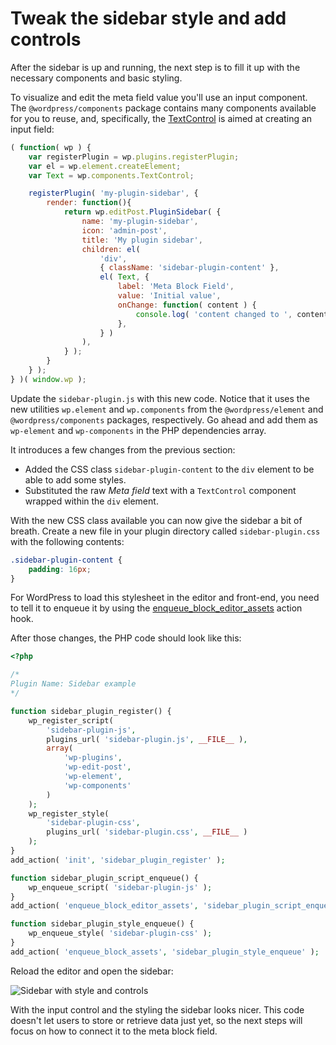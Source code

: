 # Tweak the sidebar style and add controls

After the sidebar is up and running, the next step is to fill it up with the necessary components and basic styling.

To visualize and edit the meta field value you'll use an input component. The `@wordpress/components` package contains many components available for you to reuse, and, specifically, the [TextControl](https://wordpress.org/gutenberg/handbook/designers-developers/developers/components/text-control/) is aimed at creating an input field:

```js
( function( wp ) {
	var registerPlugin = wp.plugins.registerPlugin;
	var el = wp.element.createElement;
	var Text = wp.components.TextControl;

	registerPlugin( 'my-plugin-sidebar', {
		render: function(){
			return wp.editPost.PluginSidebar( {
				name: 'my-plugin-sidebar',
				icon: 'admin-post',
				title: 'My plugin sidebar',
				children: el(
					'div',
					{ className: 'sidebar-plugin-content' },
					el( Text, {
						label: 'Meta Block Field',
						value: 'Initial value',
						onChange: function( content ) {
							console.log( 'content changed to ', content );
						},
					} )
				),
			} );
		}
	} );
} )( window.wp );
```

Update the `sidebar-plugin.js` with this new code. Notice that it uses the new utilities `wp.element` and `wp.components` from the `@wordpress/element` and `@wordpress/components` packages, respectively. Go ahead and add them as `wp-element` and `wp-components` in the PHP dependencies array.

It introduces a few changes from the previous section:

* Added the CSS class `sidebar-plugin-content` to the `div` element to be able to add some styles.
* Substituted the raw _Meta field_ text with a `TextControl` component wrapped within the `div` element.

With the new CSS class available you can now give the sidebar a bit of breath. Create a new file in your plugin directory called `sidebar-plugin.css` with the following contents:

```css
.sidebar-plugin-content {
	padding: 16px;
}
```

For WordPress to load this stylesheet in the editor and front-end, you need to tell it to enqueue it by using the [enqueue_block_editor_assets](https://developer.wordpress.org/reference/hooks/enqueue_block_editor_assets/) action hook.

After those changes, the PHP code should look like this:

```php
<?php

/*
Plugin Name: Sidebar example
*/

function sidebar_plugin_register() {
	wp_register_script(
		'sidebar-plugin-js',
		plugins_url( 'sidebar-plugin.js', __FILE__ ),
		array(
			'wp-plugins',
			'wp-edit-post',
			'wp-element',
			'wp-components'
		)
	);
	wp_register_style(
		'sidebar-plugin-css',
		plugins_url( 'sidebar-plugin.css', __FILE__ )
	);
}
add_action( 'init', 'sidebar_plugin_register' );

function sidebar_plugin_script_enqueue() {
	wp_enqueue_script( 'sidebar-plugin-js' );
}
add_action( 'enqueue_block_editor_assets', 'sidebar_plugin_script_enqueue' );

function sidebar_plugin_style_enqueue() {
	wp_enqueue_style( 'sidebar-plugin-css' );
}
add_action( 'enqueue_block_assets', 'sidebar_plugin_style_enqueue' );
```

Reload the editor and open the sidebar:

![Sidebar with style and controls](https://raw.githubusercontent.com/WordPress/gutenberg/master/docs/designers-developers/assets/sidebar-style-and-controls.png)

With the input control and the styling the sidebar looks nicer. This code doesn't let users to store or retrieve data just yet, so the next steps will focus on how to connect it to the meta block field.
